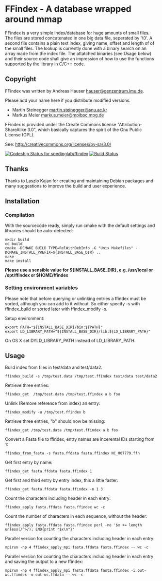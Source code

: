 # FFindex - A database wrapped around mmap

FFindex is a very simple index/database for huge amounts of small files. The
files are stored concatenated in one big data file, seperated by '\0'. A second
file contains a plain text index, giving name, offset and length of of the
small files. The lookup is currently done with a binary search on an array made
from the index file. The attatched binaries (see Usage below) and their source
code shall give an impression of how to use the functions supported by the library in C/C++ code.
 
## Copyright

FFindex was written by Andreas Hauser <hauser@genzentrum.lmu.de>.

Please add your name here if you distribute modified versions.
* Martin Steinegger <martin.steinegger@snu.ac.kr>
* Markus Meier <markus.meier@mpibpc.mpg.de>

FFindex is provided under the Create Commons license "Attribution-ShareAlike 3.0",
which basically captures the spirit of the Gnu Public License (GPL).

See:
http://creativecommons.org/licenses/by-sa/3.0/

[ ![Codeship Status for soedinglab/ffindex](https://codeship.com/projects/6c26cd00-2247-0133-1269-52bb0fef976f/status?branch=master)](https://codeship.com/projects/96084)
[ ![Build Status](https://travis-ci.org/soedinglab/hh-suite.svg?branch=master)](https://travis-ci.org/soedinglab/ffindex_soedinglab)

## Thanks

Thanks to Laszlo Kajan for creating and maintaining Debian packages
and many suggestions to improve the build and user experience.



## Installation

### Compilation
With the sourcecode ready, simply run cmake with the default settings and libraries should be auto-detected:

	mkdir build
	cd build
	cmake -DCMAKE_BUILD_TYPE=RelWithDebInfo -G "Unix Makefiles" -DCMAKE_INSTALL_PREFIX=${INSTALL_BASE_DIR} ..
	make
	make install


**Please use a sensible value for ${INSTALL_BASE_DIR}, e.g. /usr/local or /opt/ffindex or $HOME/ffindex**


### Setting environment variables

Please note that before querying or unlinking entries a ffindex must be
sorted, although you can add to it without. So either specify -s with
ffindex_build or sorted later with ffindex_modify -s.

Setup environment:

	export PATH="${INSTALL_BASE_DIR}/bin:${PATH}"
	export LD_LIBRARY_PATH="${INSTALL_BASE_DIR}/lib:${LD_LIBRARY_PATH}"
On OS X set DYLD_LIBRARY_PATH instead of LD_LIBRARY_PATH.

## Usage

Build index from files in test/data and test/data2.

	ffindex_build -s /tmp/test.data /tmp/test.ffindex test/data test/data2

Retrieve three entries:

	ffindex_get  /tmp/test.data /tmp/test.ffindex a b foo

Unlink (Remove reference from index) an entry:

	ffindex_modify -u /tmp/test.ffindex b

Retrieve three entries, "b" should now be missing:

	ffindex_get /tmp/test.data /tmp/test.ffindex a b foo

Convert a Fasta file to ffindex, entry names are incerental IDs starting from 1:

	ffindex_from_fasta -s fasta.ffdata fasta.ffindex NC_007779.ffn

Get first entry by name:

	ffindex_get fasta.ffdata fasta.ffindex 1

Get first and third entry by entry index, this a little faster:

	ffindex_get fasta.ffdata fasta.ffindex -n 1 3

Count the characters including header in each entry:

	ffindex_apply fasta.ffdata fasta.ffindex wc -c

Count the number of characters in each sequence, without the header:

	ffindex_apply fasta.ffdata fasta.ffindex perl -ne '$x += length unless(/^>/); END{print "$x\n"}'

Parallel version for counting the characters including header in each entry:

	mpirun -np 4 ffindex_apply_mpi fasta.ffdata fasta.ffindex -- wc -c

Parallel version for counting the characters including header in each entry and
saving the output to a new ffindex:

	mpirun -np 4 ffindex_apply_mpi fasta.ffdata fasta.ffindex -i out-wc.ffindex -o out-wc.ffdata -- wc -c

